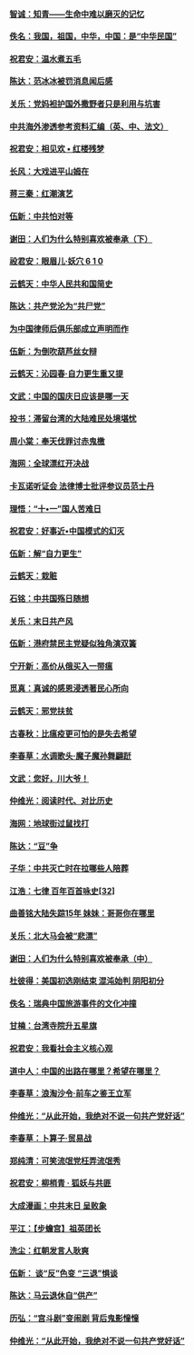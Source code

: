 #### [智诚：知青——生命中难以磨灭的记忆](../pages/nsc993/n10762372.md?t=10060022) 

#### [佚名：我国，祖国，中华，中国：是“中华民国”](../pages/nsc993/n10762366.md?t=10060022) 

#### [祝君安：温水煮五毛](../pages/nsc993/n10762362.md?t=10060022) 

#### [陈达：范冰冰被罚消息闻后感](../pages/nsc993/n10760142.md?t=10060022) 

#### [关乐：党妈袒护国外撒野者只是利用与坑害](../pages/nsc993/n10760019.md?t=10060022) 

#### [中共海外渗透参考资料汇编（英、中、法文）](../pages/nsc993/n10756055.md?t=10060022) 

#### [祝君安：相见欢  •  红楼残梦](../pages/nsc993/n10757542.md?t=10060022) 

#### [长风：大戏进平山姆在](../pages/nsc993/n10757155.md?t=10060022) 

#### [蒋三秦：红潮演艺](../pages/nsc993/n10756736.md?t=10060022) 

#### [伍新：中共怕对等](../pages/nsc993/n10754812.md?t=10060022) 

#### [谢田：人们为什么特别喜欢被奉承（下）](../pages/nsc993/n10755072.md?t=10060022) 

#### [祋君安：眼眉儿‧妖穴 6 1 0](../pages/nsc993/n10754802.md?t=10060022) 

#### [云鹤天：中华人民共和国简史](../pages/nsc993/n10753546.md?t=10060022) 

#### [陈达：共产党沦为“共尸党”](../pages/nsc993/n10753506.md?t=10060022) 

#### [为中国律师后俱乐部成立声明而作](../pages/nsc993/n10753359.md?t=10060022) 

#### [伍新：为倒吹葫芦丝女辩](../pages/nsc993/n10753300.md?t=10060022) 

#### [云鹤天：沁园春‧自力更生重又提](../pages/nsc993/n10752681.md?t=10060022) 

#### [文武：中国的国庆日应该是哪一天](../pages/nsc993/n10752564.md?t=10060022) 

#### [投书：滞留台湾的大陆难民处境堪忧](../pages/nsc993/n10751122.md?t=10060022) 

#### [周小棠：奉天伐罪讨赤鬼檄](../pages/nsc993/n10749279.md?t=10060022) 

#### [海网：全球漂红开决战](../pages/nsc993/n10747774.md?t=10060022) 

#### [卡瓦诺听证会 法律博士批评参议员范士丹](../pages/nsc993/n10748504.md?t=10060022) 

#### [理悟：“十•一”国人苦难日](../pages/nsc993/n10747763.md?t=10060022) 

#### [祝君安：好事近•中国模式的幻灭](../pages/nsc993/n10747755.md?t=10060022) 

#### [伍新：解“自力更生”](../pages/nsc993/n10747744.md?t=10060022) 

#### [云鹤天：栽赃](../pages/nsc993/n10747735.md?t=10060022) 

#### [石铭：中共国殇日随想](../pages/nsc993/n10747202.md?t=10060022) 

#### [关乐：末日共产风](../pages/nsc993/n10745398.md?t=10060022) 

#### [伍新：港府禁民主党疑似独角演双簧](../pages/nsc993/n10745393.md?t=10060022) 

#### [宁开新：高价从俄买入一带瘟](../pages/nsc993/n10745381.md?t=10060022) 

#### [觅真：真诚的感恩浸透著民心所向](../pages/nsc993/n10746220.md?t=10060022) 

#### [云鹤天：邪党扶贫](../pages/nsc993/n10745370.md?t=10060022) 

#### [古春秋：比瘟疫更可怕的是失去希望](../pages/nsc993/n10745352.md?t=10060022) 

#### [李春草：水调歌头‧魔子魔孙舞翩跹](../pages/nsc993/n10744963.md?t=10060022) 

#### [文武：您好，川大爷！](../pages/nsc993/n10739572.md?t=10060022) 

#### [仲维光：阅读时代、对比历史](../pages/nsc993/n10744494.md?t=10060022) 

#### [海网：地球街过鼠找打](../pages/nsc993/n10741404.md?t=10060022) 

#### [陈达：“豆”争](../pages/nsc993/n10741375.md?t=10060022) 

#### [子华：中共灭亡时在拉哪些人陪葬](../pages/nsc993/n10741320.md?t=10060022) 

#### [江浩：七律 百年百首咏史[32]](../pages/nsc993/n10741179.md?t=10060022) 

#### [曲善铭大陆失踪15年 妹妹：哥哥你在哪里](../pages/nsc993/n10738770.md?t=10060022) 

#### [关乐：北大马会被“悲漂”](../pages/nsc993/n10739482.md?t=10060022) 

#### [谢田：人们为什么特别喜欢被奉承（中）](../pages/nsc993/n10736705.md?t=10060022) 

#### [杜彼得：美国初选刚结束 混沌始判 阴阳初分](../pages/nsc993/n10734882.md?t=10060022) 

#### [佚名：瑞典中国旅游事件的文化冲撞](../pages/nsc993/n10731914.md?t=10060022) 

#### [甘楠：台湾寺院升五星旗](../pages/nsc993/n10731868.md?t=10060022) 

#### [祝君安：我看社会主义核心观](../pages/nsc993/n10731861.md?t=10060022) 

#### [道中人：中国的出路在哪里？希望在哪里？](../pages/nsc993/n10730399.md?t=10060022) 

#### [李春草：浪淘沙令‧前车之鉴王立军](../pages/nsc993/n10730200.md?t=10060022) 

#### [仲维光：“从此开始，我绝对不说一句共产党好话”](../pages/nsc993/n10722208.md?t=10060022) 

#### [李春草：卜算子·贸易战](../pages/nsc993/n10726893.md?t=10060022) 

#### [郑纯清：可笑流氓党枉弄流氓秀](../pages/nsc993/n10726849.md?t=10060022) 

#### [祝君安：柳梢青 · 狐妖与共匪](../pages/nsc993/n10726825.md?t=10060022) 

#### [大成漫画：中共末日 呈败象](../pages/nsc993/n10726516.md?t=10060022) 

#### [平江：【步蟾宫】祖英团长](../pages/nsc993/n10724876.md?t=10060022) 

#### [洗尘：红朝发言人耿爽](../pages/nsc993/n10724862.md?t=10060022) 

#### [伍新： 谈“反”色变 “三退”惧谈](../pages/nsc993/n10724842.md?t=10060022) 

#### [陈达：马云退休自“供产”](../pages/nsc993/n10723027.md?t=10060022) 

#### [历弘：“宫斗剧”变闹剧 背后鬼影憧憧](../pages/nsc993/n10723020.md?t=10060022) 

#### [仲维光：“从此开始，我绝对不说一句共产党好话”](../pages/nsc993/n10722176.md?t=10060022) 

